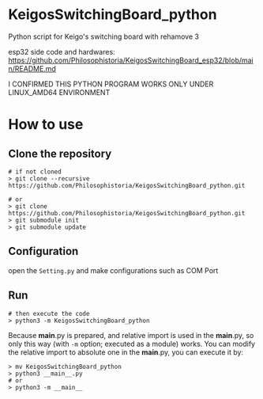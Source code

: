 # KeigosSwitchingBoard_python
Python script for Keigo's switching board with rehamove 3

esp32 side code and hardwares: https://github.com/Philosophistoria/KeigosSwitchingBoard_esp32/blob/main/README.md


I CONFIRMED THIS PYTHON PROGRAM WORKS ONLY UNDER LINUX_AMD64 ENVIRONMENT

# How to use

## Clone the repository

```
# if not cloned
> git clone --recursive https://github.com/Philosophistoria/KeigosSwitchingBoard_python.git

# or
> git clone https://github.com/Philosophistoria/KeigosSwitchingBoard_python.git
> git submodule init
> git submodule update
```

## Configuration
open the `Setting.py` and make configurations such as COM Port

## Run
```
# then execute the code 
> python3 -m KeigosSwitchingBoard_python
```

Because __main__.py is prepared, and relative import is used in the __main__.py, so only this way (with `-m` option; executed as a module) works.
You can modify the relative import to absolute one in the __main__.py, you can execute it by:

```
> mv KeigosSwitchingBoard_python
> python3 __main__.py
# or
> python3 -m __main__
```

